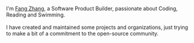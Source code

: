 I'm [Fang Zhang](https://fang-zhang.com), a Software Product Builder, passionate about Coding, Reading and Swimming. <br/>
<br />
I have created and maintained some projects and organizations, just trying to make a bit of a commitment to the open-source community.

<!-- - 👋 Hi, I’m mostly working on Web3 NFT projects: [MDearth](https://mdearth.io) -->
<!-- - 🌱 I’m currently maintaining two open-source organizations: [MERN-Projects](https://github.com/MERN-Entrepreneur-Projects) and [Awesome-Thinkings](https://github.com/Awesome-Thinkings). -->
<!-- - 💞️ I’m looking to collaborate on Web3 or MERN projects. -->
<!-- - 📫 How to reach me: Through my E-mail: walter.zhangfang@gmail.com
- 😄 Fun fact: I am living in Auckland(New Zealand) with my wife and our daughter. -->


<!-- - 👀 I’m interested in a sort of Web3 application called "dApp", especially some [Awesome Web3 Projects](https://github.com/Awesome-Thinkings/Awesome-Web3) that could help people understand and be involved in the Web3 world. -->
